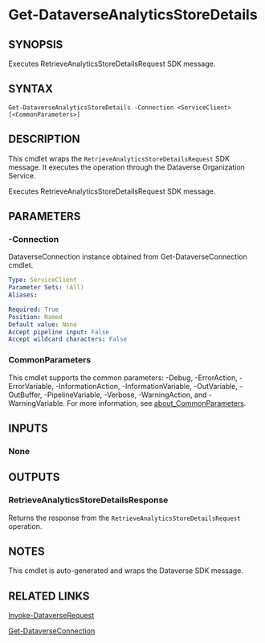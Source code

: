 # Get-DataverseAnalyticsStoreDetails

## SYNOPSIS
Executes RetrieveAnalyticsStoreDetailsRequest SDK message.

## SYNTAX

```
Get-DataverseAnalyticsStoreDetails -Connection <ServiceClient> [<CommonParameters>]
```

## DESCRIPTION

This cmdlet wraps the `RetrieveAnalyticsStoreDetailsRequest` SDK message. It executes the operation through the Dataverse Organization Service.

Executes RetrieveAnalyticsStoreDetailsRequest SDK message.

## PARAMETERS

### -Connection
DataverseConnection instance obtained from Get-DataverseConnection cmdlet.

```yaml
Type: ServiceClient
Parameter Sets: (All)
Aliases:

Required: True
Position: Named
Default value: None
Accept pipeline input: False
Accept wildcard characters: False
```
### CommonParameters
This cmdlet supports the common parameters: -Debug, -ErrorAction, -ErrorVariable, -InformationAction, -InformationVariable, -OutVariable, -OutBuffer, -PipelineVariable, -Verbose, -WarningAction, and -WarningVariable. For more information, see [about_CommonParameters](http://go.microsoft.com/fwlink/?LinkID=113216).

## INPUTS

### None

## OUTPUTS

### RetrieveAnalyticsStoreDetailsResponse

Returns the response from the `RetrieveAnalyticsStoreDetailsRequest` operation.

## NOTES

This cmdlet is auto-generated and wraps the Dataverse SDK message.

## RELATED LINKS

[Invoke-DataverseRequest](Invoke-DataverseRequest.md)

[Get-DataverseConnection](Get-DataverseConnection.md)
